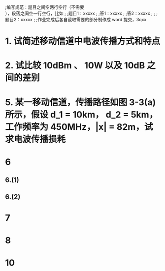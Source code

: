 ;编写规范：题目之间空两行空行（不需要<br>），段落之间空一行空行，比如
;
;题目1：xxxxx
;
;答1：xxxxx
;
;答2：xxxxx
;
;
;题目2：xxxxx
;
;作业完成后各自截取需要的部分制作成 word 提交，3qxx

# 1. 试简述移动信道中电波传播方式和特点




# 2. 试比较 10dBm 、 10W 以及 10dB 之间的差别




# 5. 某一移动信道，传播路径如图 3-3(a) 所示，假设 d_1 = 10km， d_2 = 5km，工作频率为 450MHz，|x| = 82m，试求电波传播损耗




# 6
## 6.(1)



## 6.(2)



# 7




# 8




# 10

